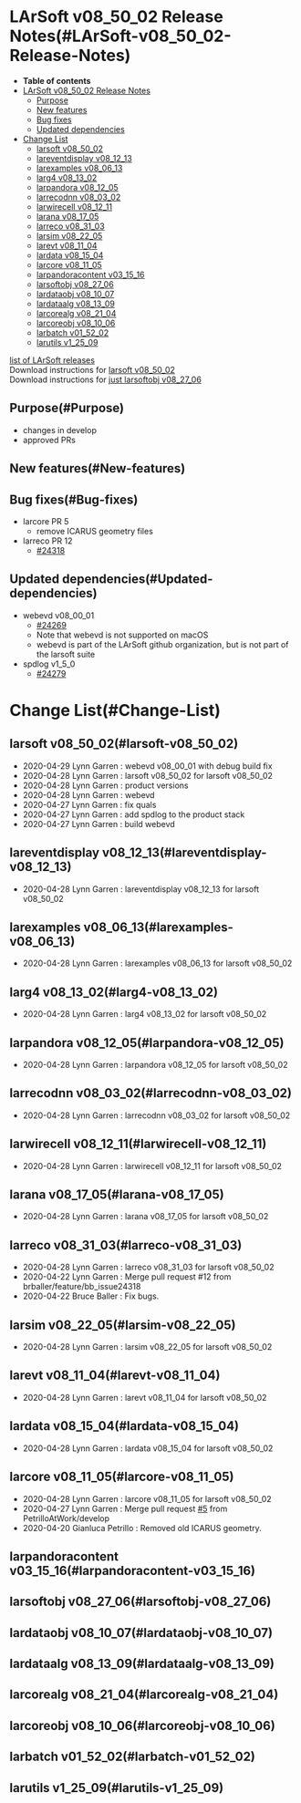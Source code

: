 LArSoft v08\_50\_02 Release Notes(#LArSoft-v08_50_02-Release-Notes)
======================================================================

-   **Table of contents**
-   [LArSoft v08\_50\_02 Release Notes](#LArSoft-v08_50_02-Release-Notes)
    -   [Purpose](#Purpose)
    -   [New features](#New-features)
    -   [Bug fixes](#Bug-fixes)
    -   [Updated dependencies](#Updated-dependencies)
-   [Change List](#Change-List)
    -   [larsoft v08\_50\_02](#larsoft-v08_50_02)
    -   [lareventdisplay v08\_12\_13](#lareventdisplay-v08_12_13)
    -   [larexamples v08\_06\_13](#larexamples-v08_06_13)
    -   [larg4 v08\_13\_02](#larg4-v08_13_02)
    -   [larpandora v08\_12\_05](#larpandora-v08_12_05)
    -   [larrecodnn v08\_03\_02](#larrecodnn-v08_03_02)
    -   [larwirecell v08\_12\_11](#larwirecell-v08_12_11)
    -   [larana v08\_17\_05](#larana-v08_17_05)
    -   [larreco v08\_31\_03](#larreco-v08_31_03)
    -   [larsim v08\_22\_05](#larsim-v08_22_05)
    -   [larevt v08\_11\_04](#larevt-v08_11_04)
    -   [lardata v08\_15\_04](#lardata-v08_15_04)
    -   [larcore v08\_11\_05](#larcore-v08_11_05)
    -   [larpandoracontent v03\_15\_16](#larpandoracontent-v03_15_16)
    -   [larsoftobj v08\_27\_06](#larsoftobj-v08_27_06)
    -   [lardataobj v08\_10\_07](#lardataobj-v08_10_07)
    -   [lardataalg v08\_13\_09](#lardataalg-v08_13_09)
    -   [larcorealg v08\_21\_04](#larcorealg-v08_21_04)
    -   [larcoreobj v08\_10\_06](#larcoreobj-v08_10_06)
    -   [larbatch v01\_52\_02](#larbatch-v01_52_02)
    -   [larutils v1\_25\_09](#larutils-v1_25_09)

[list of LArSoft releases](LArSoft_release_list)\
Download instructions for [larsoft v08\_50\_02](http://scisoft.fnal.gov/scisoft/bundles/larsoft/v08_50_02/larsoft-v08_50_02.html)\
Download instructions for [just larsoftobj v08\_27\_06](http://scisoft.fnal.gov/scisoft/bundles/larsoftobj/v08_27_06/larsoftobj-v08_27_06.html)

Purpose(#Purpose)
--------------------

-   changes in develop
-   approved PRs

New features(#New-features)
------------------------------

Bug fixes(#Bug-fixes)
------------------------

-   larcore PR 5
    -   remove ICARUS geometry files
-   larreco PR 12
    -   [\#24318](/redmine/issues/24318 "Bug: larreco/RecoAlg/TrajClusterAlg: Unchecked loop range leads to seg fault (Closed)")

Updated dependencies(#Updated-dependencies)
----------------------------------------------

-   webevd v08\_00\_01
    -   [\#24269](/redmine/issues/24269 "Feature: Explore splitting out WebEVD as a standalone product (Closed)")
    -   Note that webevd is not supported on macOS
    -   webevd is part of the LArSoft github organization, but is not part of the larsoft suite
-   spdlog v1\_5\_0
    -   [\#24279](/redmine/issues/24279 "Support: Add spdlog as ups product (Closed)")

Change List(#Change-List)
============================

larsoft v08\_50\_02(#larsoft-v08_50_02)
------------------------------------------

-   2020-04-29 Lynn Garren : webevd v08\_00\_01 with debug build fix
-   2020-04-28 Lynn Garren : larsoft v08\_50\_02 for larsoft v08\_50\_02
-   2020-04-28 Lynn Garren : product versions
-   2020-04-28 Lynn Garren : webevd
-   2020-04-27 Lynn Garren : fix quals
-   2020-04-27 Lynn Garren : add spdlog to the product stack
-   2020-04-27 Lynn Garren : build webevd

lareventdisplay v08\_12\_13(#lareventdisplay-v08_12_13)
----------------------------------------------------------

-   2020-04-28 Lynn Garren : lareventdisplay v08\_12\_13 for larsoft v08\_50\_02

larexamples v08\_06\_13(#larexamples-v08_06_13)
--------------------------------------------------

-   2020-04-28 Lynn Garren : larexamples v08\_06\_13 for larsoft v08\_50\_02

larg4 v08\_13\_02(#larg4-v08_13_02)
--------------------------------------

-   2020-04-28 Lynn Garren : larg4 v08\_13\_02 for larsoft v08\_50\_02

larpandora v08\_12\_05(#larpandora-v08_12_05)
------------------------------------------------

-   2020-04-28 Lynn Garren : larpandora v08\_12\_05 for larsoft v08\_50\_02

larrecodnn v08\_03\_02(#larrecodnn-v08_03_02)
------------------------------------------------

-   2020-04-28 Lynn Garren : larrecodnn v08\_03\_02 for larsoft v08\_50\_02

larwirecell v08\_12\_11(#larwirecell-v08_12_11)
--------------------------------------------------

-   2020-04-28 Lynn Garren : larwirecell v08\_12\_11 for larsoft v08\_50\_02

larana v08\_17\_05(#larana-v08_17_05)
----------------------------------------

-   2020-04-28 Lynn Garren : larana v08\_17\_05 for larsoft v08\_50\_02

larreco v08\_31\_03(#larreco-v08_31_03)
------------------------------------------

-   2020-04-28 Lynn Garren : larreco v08\_31\_03 for larsoft v08\_50\_02
-   2020-04-22 Lynn Garren : Merge pull request \#12 from brballer/feature/bb\_issue24318
-   2020-04-22 Bruce Baller : Fix bugs.

larsim v08\_22\_05(#larsim-v08_22_05)
----------------------------------------

-   2020-04-28 Lynn Garren : larsim v08\_22\_05 for larsoft v08\_50\_02

larevt v08\_11\_04(#larevt-v08_11_04)
----------------------------------------

-   2020-04-28 Lynn Garren : larevt v08\_11\_04 for larsoft v08\_50\_02

lardata v08\_15\_04(#lardata-v08_15_04)
------------------------------------------

-   2020-04-28 Lynn Garren : lardata v08\_15\_04 for larsoft v08\_50\_02

larcore v08\_11\_05(#larcore-v08_11_05)
------------------------------------------

-   2020-04-28 Lynn Garren : larcore v08\_11\_05 for larsoft v08\_50\_02
-   2020-04-27 Lynn Garren : Merge pull request [\#5](/redmine/issues/5 "Feature: NIMROD extended to Accelerator Division (New)") from PetrilloAtWork/develop
-   2020-04-20 Gianluca Petrillo : Removed old ICARUS geometry.

larpandoracontent v03\_15\_16(#larpandoracontent-v03_15_16)
--------------------------------------------------------------

larsoftobj v08\_27\_06(#larsoftobj-v08_27_06)
------------------------------------------------

lardataobj v08\_10\_07(#lardataobj-v08_10_07)
------------------------------------------------

lardataalg v08\_13\_09(#lardataalg-v08_13_09)
------------------------------------------------

larcorealg v08\_21\_04(#larcorealg-v08_21_04)
------------------------------------------------

larcoreobj v08\_10\_06(#larcoreobj-v08_10_06)
------------------------------------------------

larbatch v01\_52\_02(#larbatch-v01_52_02)
--------------------------------------------

larutils v1\_25\_09(#larutils-v1_25_09)
------------------------------------------
